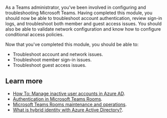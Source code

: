 As a Teams administrator, you’ve been involved in configuring and troubleshooting Microsoft Teams. Having completed this module, you should now be able to troubleshoot account authentication, review sign-in logs, and troubleshoot both member and guest access issues. You should also be able to validate network configuration and know how to configure conditional access policies.

Now that you've completed this module, you should be able to:

- Troubleshoot account and network issues.
- Troubleshoot member sign-in issues.
- Troubleshoot guest access issues.

## Learn more

- [How To: Manage inactive user accounts in Azure AD](/azure/active-directory/reports-monitoring/howto-manage-inactive-user-accounts).
- [Authentication in Microsoft Teams Rooms](/microsoftteams/rooms/rooms-authentication).
- [Microsoft Teams Rooms maintenance and operations](/microsoftteams/rooms/rooms-operations).
- [What is hybrid identity with Azure Active Directory?](/azure/active-directory/hybrid/whatis-hybrid-identity).